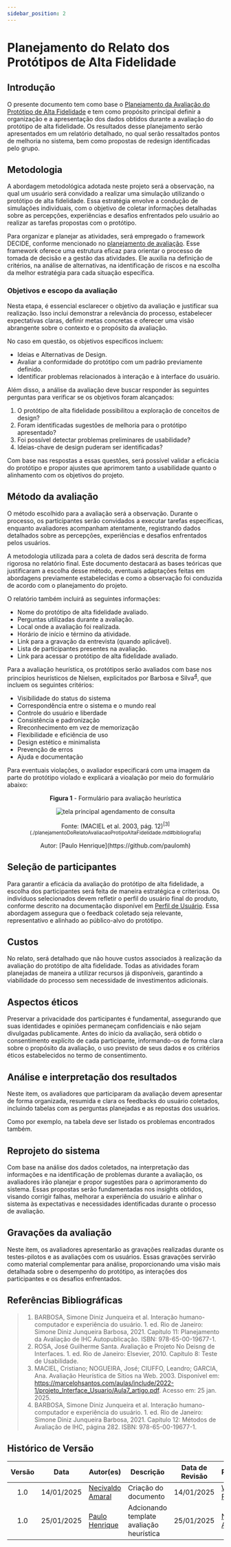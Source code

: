 ```yaml
---
sidebar_position: 2
---
```


# Planejamento do Relato dos Protótipos de Alta Fidelidade

## Introdução

O presente documento tem como base o [Planejamento da Avaliação do Protótipo de Alta Fidelidade](./planejamentoAvaliacaoPrototipoAltaFidelidade.md) e tem como propósito principal definir a organização e a apresentação dos dados obtidos durante a avaliação do protótipo de alta fidelidade. Os resultados desse planejamento serão apresentados em um relatório detalhado, no qual serão ressaltados pontos de melhoria no sistema, bem como propostas de redesign identificadas pelo grupo.

## Metodologia

A abordagem metodológica adotada neste projeto será a observação, na qual um usuário será convidado a realizar uma simulação utilizando o protótipo de alta fidelidade. Essa estratégia envolve a condução de simulações individuais, com o objetivo de coletar informações detalhadas sobre as percepções, experiências e desafios enfrentados pelo usuário ao realizar as tarefas propostas com o protótipo.

Para organizar e planejar as atividades, será empregado o framework DECIDE, conforme mencionado no [planejamento de avaliação](./planejamentoAvaliacaoPrototipoAltaFidelidade.md). Esse framework oferece uma estrutura eficaz para orientar o processo de tomada de decisão e a gestão das atividades. Ele auxilia na definição de critérios, na análise de alternativas, na identificação de riscos e na escolha da melhor estratégia para cada situação específica.

### Objetivos e escopo da avaliação

Nesta etapa, é essencial esclarecer o objetivo da avaliação e justificar sua realização. Isso inclui demonstrar a relevância do processo, estabelecer expectativas claras, definir metas concretas e oferecer uma visão abrangente sobre o contexto e o propósito da avaliação.

No caso em questão, os objetivos específicos incluem:

* Ideias e Alternativas de Design.
* Avaliar a conformidade do protótipo com um padrão previamente definido.
* Identificar problemas relacionados à interação e à interface do usuário.

Além disso, a análise da avaliação deve buscar responder às seguintes perguntas para verificar se os objetivos foram alcançados:

1. O protótipo de alta fidelidade possibilitou a exploração de conceitos de design?
2. Foram identificadas sugestões de melhoria para o protótipo apresentado?
3. Foi possível detectar problemas preliminares de usabilidade?
4. Ideias-chave de design puderam ser identificadas?

Com base nas respostas a essas questões, será possível validar a eficácia do protótipo e propor ajustes que aprimorem tanto a usabilidade quanto o alinhamento com os objetivos do projeto.

## Método da avaliação

O método escolhido para a avaliação será a observação. Durante o processo, os participantes serão convidados a executar tarefas específicas, enquanto avaliadores acompanham atentamente, registrando dados detalhados sobre as percepções, experiências e desafios enfrentados pelos usuários.

A metodologia utilizada para a coleta de dados será descrita de forma rigorosa no relatório final. Este documento destacará as bases teóricas que justificaram a escolha desse método, eventuais adaptações feitas em abordagens previamente estabelecidas e como a observação foi conduzida de acordo com o planejamento do projeto.

O relatório também incluirá as seguintes informações:

* Nome do protótipo de alta fidelidade avaliado.
* Perguntas utilizadas durante a avaliação.
* Local onde a avaliação foi realizada.
* Horário de início e término da atividade.
* Link para a gravação da entrevista (quando aplicável).
* Lista de participantes presentes na avaliação.
* Link para acessar o protótipo de alta fidelidade avaliado.

Para a avaliação heurística, os protótipos serão avaliados com base nos princípios heurísticos de Nielsen, explicitados por Barbosa e Silva<sup>[4](./planejamentoDoRelatoAvaliacaoProtipoAltaFidelidade.md#referências-bibliográficas)</sup>, que incluem os seguintes critérios:

- Visibilidade do status do sistema
- Correspondência entre o sistema e o mundo real
- Controle do usuário e liberdade
- Consistência e padronização
- Rreconhecimento em vez de memorização
- Flexibilidade e eficiência de uso
- Design estético e minimalista
- Prevenção de erros
- Ajuda e documentação

Para eventuais violações, o avaliador especificará com uma imagem da parte do protótipo violado e explicará a vioalação por meio do formulário abaixo:

<center>

<p style={{ textAlign: 'center', fontSize: '18px' }}><b>Figura 1</b> - Formulário para avaliação heurística</p>

![tela principal agendamento de consulta](./assets/formAvaliacaoHeuristica.png)

<p style={{ textAlign: 'center', fontSize: '17px' }}>Fonte: (MACIEL et al. 2003, pág. 12)<sup>[3](./planejamentoDoRelatoAvaliacaoProtipoAltaFidelidade.md#bibliografia)</sup></p>
<p style={{ textAlign: 'center', fontSize: '17px' }}>Autor: [Paulo Henrique](https://github.com/paulomh)</p>

</center>

## Seleção de participantes

Para garantir a eficácia da avaliação do protótipo de alta fidelidade, a escolha dos participantes será feita de maneira estratégica e criteriosa. Os indivíduos selecionados devem refletir o perfil do usuário final do produto, conforme descrito na documentação disponível em [Perfil de Usuário](../../analise-de-requisitos/perfilDeUsuario.md). Essa abordagem assegura que o feedback coletado seja relevante, representativo e alinhado ao público-alvo do protótipo.

## Custos
No relato, será detalhado que não houve custos associados à realização da avaliação do protótipo de alta fidelidade. Todas as atividades foram planejadas de maneira a utilizar recursos já disponíveis, garantindo a viabilidade do processo sem necessidade de investimentos adicionais.

## Aspectos éticos

Preservar a privacidade dos participantes é fundamental, assegurando que suas identidades e opiniões permaneçam confidenciais e não sejam divulgadas publicamente. Antes do início da avaliação, será obtido o consentimento explícito de cada participante, informando-os de forma clara sobre o propósito da avaliação, o uso previsto de seus dados e os critérios éticos estabelecidos no termo de consentimento.

## Análise e interpretação dos resultados

Neste item, os avaliadores que participaram da avaliação devem apresentar de forma organizada, resumida e clara os feedbacks do usuário coletados, incluindo tabelas com as perguntas planejadas e as repostas dos usuários.

Como por exemplo, na tabela deve ser listado os problemas encontrados também.

## Reprojeto do sistema

Com base na análise dos dados coletados, na interpretação das informações e na identificação de problemas durante a avaliação, os avaliadores irão planejar e propor sugestões para o aprimoramento do sistema. Essas propostas serão fundamentadas nos insights obtidos, visando corrigir falhas, melhorar a experiência do usuário e alinhar o sistema às expectativas e necessidades identificadas durante o processo de avaliação.

## Gravações da avaliação

Neste item, os avaliadores apresentarão as gravações realizadas durante os testes-pilotos e as avaliações com os usuários. Essas gravações servirão como material complementar para análise, proporcionando uma visão mais detalhada sobre o desempenho do protótipo, as interações dos participantes e os desafios enfrentados.

## Referências Bibliográficas

> 1. BARBOSA, Simone Diniz Junqueira et al. Interação humano-computador e experiência do usuário. 1. ed. Rio de Janeiro: Simone Diniz Junqueira Barbosa, 2021. Capítulo 11: Planejamento da Avaliação de IHC Autopublicação. ISBN: 978-65-00-19677-1.
> 2. ROSA, José Guilherme Santa. Avaliação e Projeto No Deisng de Interfaces. 1. ed. Rio de Janeiro: Elsevier, 2010. Capítulo 8: Teste de Usabilidade.
> 3. MACIEL, Cristiano; NOGUEIRA, José; CIUFFO, Leandro; GARCIA, Ana. Avaliação Heurística de Sítios na Web. 2003. Disponível em: https://marcelohsantos.com/aulas/include/2022-1/projeto_Interface_Usuario/Aula7_artigo.pdf. Acesso em: 25 jan. 2025.
> 4. BARBOSA, Simone Diniz Junqueira et al. Interação humano-computador e experiência do usuário. 1. ed. Rio de Janeiro: Simone Diniz Junqueira Barbosa, 2021. Capítulo 12: Métodos de Avaliação de IHC, página 282. ISBN: 978-65-00-19677-1.

## Histórico de Versão

| Versão | Data | Autor(es) | Descrição | Data de Revisão | Revisor(es) |
|:---:|:---:|---|---|:---:|---|
| 1.0 | 14/01/2025 |  [Necivaldo Amaral](https://github.com/junioramaral22) | Criação do documento | 14/01/2025 | [Weverton Rodrigues](https://github.com/vevetin) |
| 1.0 | 25/01/2025 |  [Paulo Henrique](https://github.com/paulomh) | Adcionando template avaliação heurística | 25/01/2025 | [Necivaldo Amaral](https://github.com/junioramaral22) |




